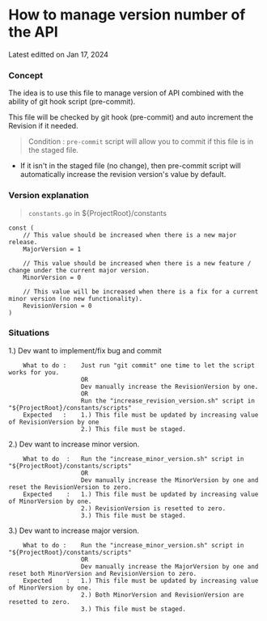 # How to manage version number of the API

Latest editted on Jan 17, 2024

### Concept

The idea is to use this file to manage version of API combined with the ability of git hook script (pre-commit).

This file will be checked by git hook (pre-commit) and auto increment the Revision if it needed.

> Condition : `pre-commit` script will allow you to commit if this file is in the staged file.

- If it isn't in the staged file (no change), then pre-commit script will automatically increase the revision version's value by default.

### Version explanation

> `constants.go` in ${ProjectRoot}/constants
```
const (
	// This value should be increased when there is a new major release.
	MajorVersion = 1

	// This value should be increased when there is a new feature / change under the current major version.
	MinorVersion = 0

	// This value will be increased when there is a fix for a current minor version (no new functionality).
	RevisionVersion = 0
)
```

### Situations
1.) Dev want to implement/fix bug and commit
```
    What to do :    Just run "git commit" one time to let the script works for you.
                    OR
                    Dev manually increase the RevisionVersion by one.
                    OR
                    Run the "increase_revision_version.sh" script in "${ProjectRoot}/constants/scripts"
    Expected   :    1.) This file must be updated by increasing value of RevisionVersion by one
                    2.) This file must be staged.
```

2.) Dev want to increase minor version.
```
    What to do  :   Run the "increase_minor_version.sh" script in "${ProjectRoot}/constants/scripts"
                    OR
                    Dev manually increase the MinorVersion by one and reset the RevisionVersion to zero.
    Expected    :   1.) This file must be updated by increasing value of MinorVersion by one.
                    2.) RevisionVersion is resetted to zero.
                    3.) This file must be staged.
```

3.) Dev want to increase major version.
```
    What to do :    Run the "increase_minor_version.sh" script in "${ProjectRoot}/constants/scripts"
                    OR
                    Dev manually increase the MajorVersion by one and reset both MinorVersion and RevisionVersion to zero.
    Expected    :   1.) This file must be updated by increasing value of MinorVersion by one.
                    2.) Both MinorVersion and RevisionVersion are resetted to zero.
                    3.) This file must be staged.
```